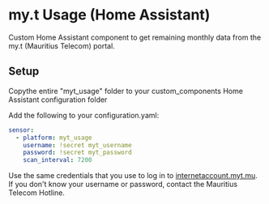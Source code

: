 # my.t Usage (Home Assistant)

Custom Home Assistant component to get remaining monthly data from the my.t (Mauritius Telecom) portal.

## Setup
Copythe entire "myt_usage" folder to your custom_components Home Assistant configuration folder

Add the following to your configuration.yaml:
```yaml
sensor:
  - platform: myt_usage
    username: !secret myt_username
    password: !secret myt_password
    scan_interval: 7200
```

Use the same credentials that you use to log in to [internetaccount.myt.mu](https://internetaccount.myt.mu). If you don't know your username or password, contact the Mauritius Telecom Hotline.
<!--stackedit_data:
eyJoaXN0b3J5IjpbNjQxODAxMzY1XX0=
-->